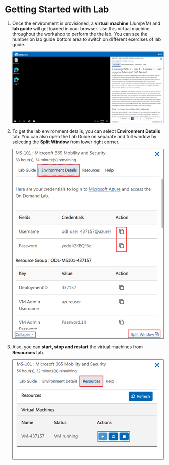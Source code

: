 # Getting Started with Lab

1. Once the environment is provisioned, a **virtual machine** (JumpVM) and **lab guide** will get loaded in your browser. Use this virtual machine throughout the workshop to perform the the lab. You can see the number on lab guide bottom area to switch on different exercises of lab guide.
  
    ![](Images/getttingstarted-1.png)
  
1. To get the lab environment details, you can select **Environment Details** tab. You can also open the Lab Guide on separate and full window by selecting the **Split Window** from lower right corner. 

    ![](Images/getttingstarted-2.png)

1. Also, you can **start, stop and restart** the virtual machines from **Resources** tab.

    ![](Images/getttingstarted-3.png)
